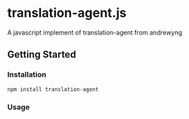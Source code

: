 # translation-agent.js
A javascript implement of translation-agent from andrewyng

## Getting Started

### Installation
```bash
npm install translation-agent
```

### Usage
```javascript
```
